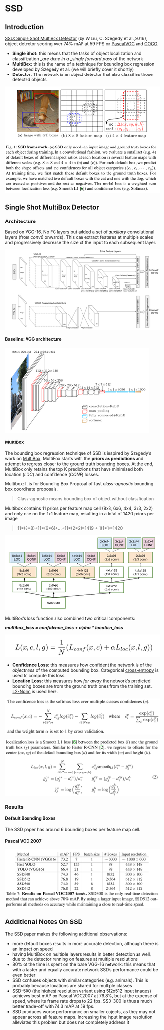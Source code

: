 # SSD

## Introduction

[SSD: Single Shot MultiBox Detector](https://arxiv.org/abs/1512.02325) \(by W.Liu, C. Szegedy et al.,2016\), object detector scoring over 74% mAP at 59 FPS on [PascalVOC](http://host.robots.ox.ac.uk/pascal/VOC/) and [COCO](http://cocodataset.org/#home).

* **Single Shot:** this means that the tasks of object localization and classification _\_are done in a \_single_ _forward pass_ of the network
* **MultiBox:** this is the name of a technique for bounding box regression developed by Szegedy et al. \(we will briefly cover it shortly\)
* **Detector:** The network is an object detector that also classifies those detected objects

![](../../.gitbook/assets/image%20%28204%29.png)

## Single Shot MultiBox Detector <a id="7a47"></a>

### Architecture

Based on VGG-16. No FC layers but added a set of _auxiliary_ convolutional layers \(from _conv6_ onwards\). This can extract features at multiple scales and progressively decrease the size of the input to each subsequent layer.

![A comparison between two single shot detection models: SSD and YOLO \[5\]. Our SSD model adds several feature layers to the end of a base network, which predict the offsets to default boxes of different scales and aspect ratios and their associated confidences. SSD with a 300 &#xD7; 300 input size significantly outperforms its 448 &#xD7; 448 YOLO counterpart in accuracy on VOC2007 test while also improving the speed.](../../.gitbook/assets/image%20%28203%29.png)

#### Baseline: VGG architecture

![VGG architecture \(input is 224x224x3\)](../../.gitbook/assets/image%20%28205%29.png)

#### MultiBox

The bounding box regression technique of SSD is inspired by Szegedy’s work on [MultiBox](https://arxiv.org/abs/1412.1441). MultiBox starts with the **priors as predictions** and attempt to regress closer to the ground truth bounding boxes. At the end, MultiBox only retains the top K predictions that have minimised both location \(_LOC_\) and confidence \(_CONF_\) losses.

Multibox: It is for Bounding Box Proposal of fast _class-agnostic_ bounding box coordinate proposals.

> Class-agnostic means bounding box of object without classfication

Multibox contains 11 priors per feature map cell \(8x8, 6x6, 4x4, 3x3, 2x2\) and only one on the 1x1 feature map, resulting in a total of 1420 priors per image

> 11\*\(8\*8\)+11\*\(6\*6\)+...+11\*\(2\*2\)=1419 + 1\(1\*1\)=1420

![Architecture of multi-scale convolutional prediction of the location and confidences of multibox](../../.gitbook/assets/image%20%28210%29.png)

MultiBox’s loss function also combined two critical components:

_**multibox\_loss = confidence\_loss + alpha \* location\_loss**_

![](../../.gitbook/assets/image%20%28208%29.png)

* **Confidence Loss**: this measures how confident the network is of the _objectness_ of the computed bounding box. Categorical [cross-entropy](https://rdipietro.github.io/friendly-intro-to-cross-entropy-loss/#cross-entropy) is used to compute this loss.
* **Location Loss:** this measures how _far away_ the network’s predicted bounding boxes are from the ground truth ones from the training set. [L2-Norm](https://rorasa.wordpress.com/2012/05/13/l0-norm-l1-norm-l2-norm-l-infinity-norm/) is used here.

![](../../.gitbook/assets/image%20%28209%29.png)

![](../../.gitbook/assets/image%20%28207%29.png)

### **Results** <a id="ce75"></a>

#### **Default Bounding Boxes**

The SSD paper has around 6 bounding boxes per feature map cell.

#### **Pascal VOC 2007**

![](../../.gitbook/assets/image%20%28211%29.png)

## Additional Notes On SSD <a id="52ce"></a>

The SSD paper makes the following additional observations:

* more default boxes results in more accurate detection, although there is an impact on speed
* having MultiBox on multiple layers results in better detection as well, due to the detector running on features at multiple resolutions
* 80% of the time is spent on the base VGG-16 network: this means that with a faster and equally accurate network SSD’s performance could be even better
* SSD confuses objects with similar categories \(e.g. animals\). This is probably because locations are shared for multiple classes
* SSD-500 \(the highest resolution variant using 512x512 input images\) achieves best mAP on Pascal VOC2007 at 76.8%, but at the expense of speed, where its frame rate drops to 22 fps. SSD-300 is thus a much better trade-off with 74.3 mAP at 59 fps.
* SSD produces worse performance on smaller objects, as they may not appear across all feature maps. Increasing the input image resolution alleviates this problem but does not completely address it

